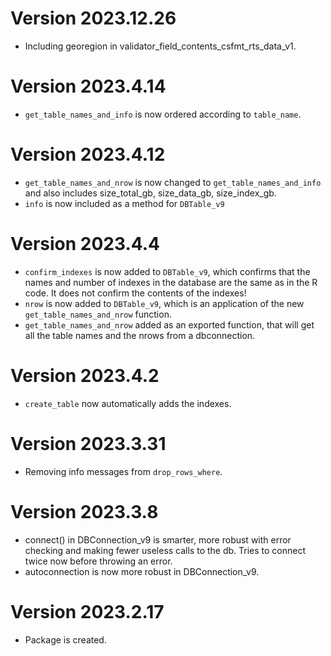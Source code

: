 # Version 2023.12.26

- Including georegion in validator_field_contents_csfmt_rts_data_v1.

# Version 2023.4.14

- `get_table_names_and_info` is now ordered according to `table_name`.

# Version 2023.4.12

- `get_table_names_and_nrow` is now changed to `get_table_names_and_info` and also includes size_total_gb, size_data_gb, size_index_gb.
- `info` is now included as a method for `DBTable_v9` 

# Version 2023.4.4

- `confirm_indexes` is now added to `DBTable_v9`, which confirms that the names and number of indexes in the database are the same as in the R code. It does not confirm the contents of the indexes!
- `nrow` is now added to `DBTable_v9`, which is an application of the new `get_table_names_and_nrow` function.
- `get_table_names_and_nrow` added as an exported function, that will get all the table names and the nrows from a dbconnection.

# Version 2023.4.2

- `create_table` now automatically adds the indexes.

# Version 2023.3.31

- Removing info messages from `drop_rows_where`.

# Version 2023.3.8

- connect() in DBConnection_v9 is smarter, more robust with error checking and making fewer useless calls to the db. Tries to connect twice now before throwing an error.
- autoconnection is now more robust in DBConnection_v9.

# Version 2023.2.17

- Package is created.
